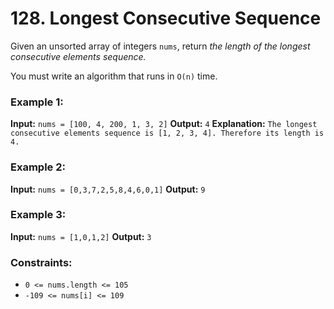 # 128. Longest Consecutive Sequence
Given an unsorted array of integers `nums`, return _the length of the longest consecutive elements sequence._

You must write an algorithm that runs in `O(n)` time.

### Example 1:
  **Input:** `nums = [100, 4, 200, 1, 3, 2]`
  **Output:** `4`
  **Explanation:** `The longest consecutive elements sequence is [1, 2, 3, 4]. Therefore its length is 4.`

### Example 2:
  **Input:** `nums = [0,3,7,2,5,8,4,6,0,1]`
  **Output:** `9`

### Example 3:
  **Input:** `nums = [1,0,1,2]`
  **Output:** `3`

### Constraints:
- `0 <= nums.length <= 105`
- `-109 <= nums[i] <= 109`
